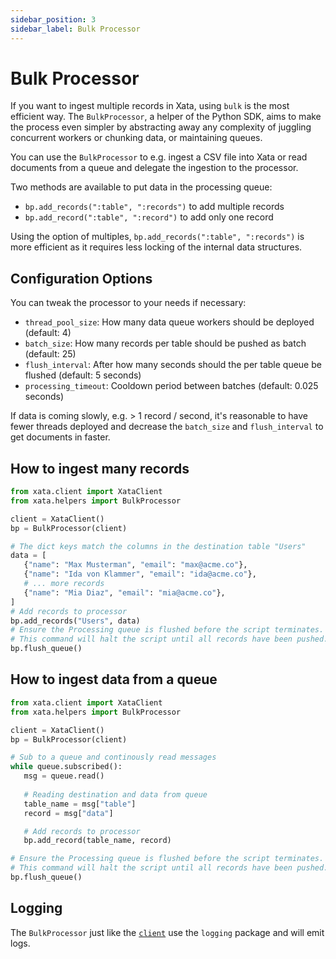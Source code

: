 ```yaml
---
sidebar_position: 3
sidebar_label: Bulk Processor
---
```


# Bulk Processor

If you want to ingest multiple records in Xata, using `bulk` is the most efficient way. The `BulkProcessor`, a helper of the Python SDK, aims to make the process even simpler by abstracting away any complexity of juggling concurrent workers or chunking data, or maintaining queues.

You can use the `BulkProcessor` to e.g. ingest a CSV file into Xata or read documents from a queue and delegate the ingestion to the processor.

Two methods are available to put data in the processing queue:
* `bp.add_records(":table", ":records")` to add multiple records
* `bp.add_record(":table", ":record")` to add only one record

Using the option of multiples, `bp.add_records(":table", ":records")` is more efficient as it requires less locking of the internal data structures.

## Configuration Options

You can tweak the processor to your needs if necessary:

* `thread_pool_size`: How many data queue workers should be deployed (default: 4)
* `batch_size`: How many records per table should be pushed as batch (default: 25)
* `flush_interval`: After how many seconds should the per table queue be flushed (default: 5 seconds)
* `processing_timeout`: Cooldown period between batches (default: 0.025 seconds)

If data is coming slowly, e.g. > 1 record / second, it's reasonable to have fewer threads deployed and decrease the `batch_size` and `flush_interval` to get documents in faster.

## How to ingest many records

```python
from xata.client import XataClient
from xata.helpers import BulkProcessor

client = XataClient()
bp = BulkProcessor(client)

# The dict keys match the columns in the destination table "Users"
data = [
   {"name": "Max Musterman", "email": "max@acme.co"},
   {"name": "Ida von Klammer", "email": "ida@acme.co"},
   # ... more records
   {"name": "Mia Diaz", "email": "mia@acme.co"},
]
# Add records to processor
bp.add_records("Users", data)
# Ensure the Processing queue is flushed before the script terminates.
# This command will halt the script until all records have been pushed.
bp.flush_queue()
```

## How to ingest data from a queue

```python
from xata.client import XataClient
from xata.helpers import BulkProcessor

client = XataClient()
bp = BulkProcessor(client)

# Sub to a queue and continously read messages
while queue.subscribed():
   msg = queue.read()
  
   # Reading destination and data from queue
   table_name = msg["table"]
   record = msg["data"]

   # Add records to processor
   bp.add_record(table_name, record)

# Ensure the Processing queue is flushed before the script terminates.
# This command will halt the script until all records have been pushed.
bp.flush_queue()
```

## Logging
The `BulkProcessor` just like the [`client`](/python-sdk/overview#logging) use the `logging` package and will emit logs.

